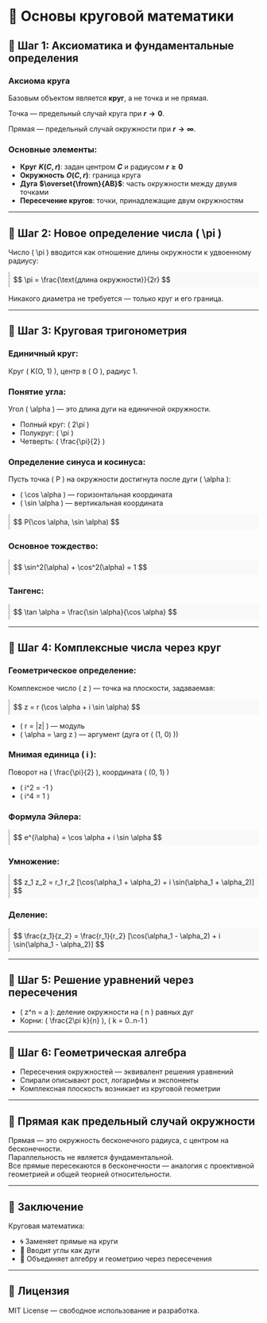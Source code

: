 # 📘 **Основы круговой математики**

## 🔹 **Шаг 1: Аксиоматика и фундаментальные определения**

### **Аксиома круга**

Базовым объектом является **круг**, а не точка и не прямая.  

Точка — предельный случай круга при **$r \to 0$**.

Прямая — предельный случай окружности при **$r \to \infty$**.

### **Основные элементы:**

- **Круг** **$K(C, r)$**: задан центром **$C$** и радиусом **$r \geq 0$**
- **Окружность** **$O(C, r)$**: граница круга
- **Дуга** **$\overset{\frown}{AB}$**: часть окружности между двумя точками
- **Пересечение кругов**: точки, принадлежащие двум окружностям

---

## 🔹 **Шаг 2: Новое определение числа** <span>\( \pi \)</span>

Число <span>\( \pi \)</span> вводится как отношение длины окружности к удвоенному радиусу:

<div style="background:#f9f9f9; padding: 0.5em; border-left: 3px solid #ccc;">
$$
\pi = \frac{\text{длина окружности}}{2r}
$$
</div>

Никакого диаметра не требуется — только круг и его граница.

---

## 🔹 **Шаг 3: Круговая тригонометрия**

### **Единичный круг:**

Круг <span>\( K(O, 1) \)</span>, центр в <span>\( O \)</span>, радиус 1.

### **Понятие угла:**

Угол <span>\( \alpha \)</span> — это длина дуги на единичной окружности.

- Полный круг: <span>\( 2\pi \)</span>  
- Полукруг: <span>\( \pi \)</span>  
- Четверть: <span>\( \frac{\pi}{2} \)</span>

### **Определение синуса и косинуса:**

Пусть точка <span>\( P \)</span> на окружности достигнута после дуги <span>\( \alpha \)</span>:

- <span>\( \cos \alpha \)</span> — горизонтальная координата  
- <span>\( \sin \alpha \)</span> — вертикальная координата

<div style="background:#f9f9f9; padding: 0.5em; border-left: 3px solid #ccc;">
$$
P(\cos \alpha, \sin \alpha)
$$
</div>

### **Основное тождество:**

<div style="background:#f9f9f9; padding: 0.5em; border-left: 3px solid #ccc;">
$$
\sin^2(\alpha) + \cos^2(\alpha) = 1
$$
</div>

### **Тангенс:**

<div style="background:#f9f9f9; padding: 0.5em; border-left: 3px solid #ccc;">
$$
\tan \alpha = \frac{\sin \alpha}{\cos \alpha}
$$
</div>

---

## 🔹 **Шаг 4: Комплексные числа через круг**

### **Геометрическое определение:**

Комплексное число <span>\( z \)</span> — точка на плоскости, задаваемая:

<div style="background:#f9f9f9; padding: 0.5em; border-left: 3px solid #ccc;">
$$
z = r (\cos \alpha + i \sin \alpha)
$$
</div>

- <span>\( r = |z| \)</span> — модуль  
- <span>\( \alpha = \arg z \)</span> — аргумент (дуга от <span>\( (1, 0) \)</span>)

### **Мнимая единица** <span>\( i \)</span>:

Поворот на <span>\( \frac{\pi}{2} \)</span>, координата <span>\( (0, 1) \)</span>

- <span>\( i^2 = -1 \)</span>  
- <span>\( i^4 = 1 \)</span>

### **Формула Эйлера:**

<div style="background:#f9f9f9; padding: 0.5em; border-left: 3px solid #ccc;">
$$
e^{i\alpha} = \cos \alpha + i \sin \alpha
$$
</div>

### **Умножение:**

<div style="background:#f9f9f9; padding: 0.5em; border-left: 3px solid #ccc;">
$$
z_1 z_2 = r_1 r_2 [\cos(\alpha_1 + \alpha_2) + i \sin(\alpha_1 + \alpha_2)]
$$
</div>

### **Деление:**

<div style="background:#f9f9f9; padding: 0.5em; border-left: 3px solid #ccc;">
$$
\frac{z_1}{z_2} = \frac{r_1}{r_2} [\cos(\alpha_1 - \alpha_2) + i \sin(\alpha_1 - \alpha_2)]
$$
</div>

---

## 🔹 **Шаг 5: Решение уравнений через пересечения**

- <span>\( z^n = a \)</span>: деление окружности на <span>\( n \)</span> равных дуг  
- Корни: <span>\( \frac{2\pi k}{n} \)</span>, <span>\( k = 0..n-1 \)</span>

---

## 🔹 **Шаг 6: Геометрическая алгебра**

- Пересечения окружностей — эквивалент решения уравнений  
- Спирали описывают рост, логарифмы и экспоненты  
- Комплексная плоскость возникает из круговой геометрии

---

## 🔹 **Прямая как предельный случай окружности**

Прямая — это окружность бесконечного радиуса, с центром на бесконечности.  
Параллельность не является фундаментальной.  
Все прямые пересекаются в бесконечности — аналогия с проективной геометрией и общей теорией относительности.

---

## 🔹 **Заключение**

Круговая математика:

- 🌀 Заменяет прямые на круги  
- 📐 Вводит углы как дуги  
- 🔁 Объединяет алгебру и геометрию через пересечения  

---

## 🔹 **Лицензия**

MIT License — свободное использование и разработка.
